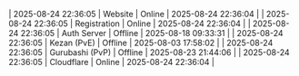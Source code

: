 | 2025-08-24 22:36:05 | Website | Online | 2025-08-24 22:36:04 |
| 2025-08-24 22:36:05 | Registration | Online | 2025-08-24 22:36:04 |
| 2025-08-24 22:36:05 | Auth Server | Offline | 2025-08-18 09:33:31 |
| 2025-08-24 22:36:05 | Kezan (PvE) | Offline | 2025-08-03 17:58:02 |
| 2025-08-24 22:36:05 | Gurubashi (PvP) | Offline | 2025-08-23 21:44:06 |
| 2025-08-24 22:36:05 | Cloudflare | Online | 2025-08-24 22:36:04 |
